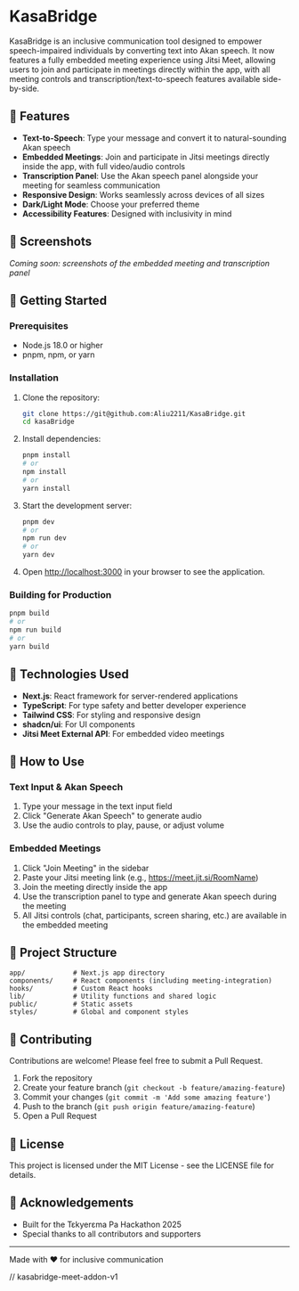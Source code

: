 # KasaBridge

KasaBridge is an inclusive communication tool designed to empower speech-impaired individuals by converting text into Akan speech. It now features a fully embedded meeting experience using Jitsi Meet, allowing users to join and participate in meetings directly within the app, with all meeting controls and transcription/text-to-speech features available side-by-side.

## 🌟 Features

- **Text-to-Speech**: Type your message and convert it to natural-sounding Akan speech
- **Embedded Meetings**: Join and participate in Jitsi meetings directly inside the app, with full video/audio controls
- **Transcription Panel**: Use the Akan speech panel alongside your meeting for seamless communication
- **Responsive Design**: Works seamlessly across devices of all sizes
- **Dark/Light Mode**: Choose your preferred theme
- **Accessibility Features**: Designed with inclusivity in mind

## 📱 Screenshots

*Coming soon: screenshots of the embedded meeting and transcription panel*

## 🚀 Getting Started

### Prerequisites

- Node.js 18.0 or higher
- pnpm, npm, or yarn

### Installation

1. Clone the repository:

   ```sh
   git clone https://git@github.com:Aliu2211/KasaBridge.git
   cd kasaBridge
   ```
2. Install dependencies:
   ```sh
   pnpm install
   # or
   npm install
   # or
   yarn install
   ```
3. Start the development server:
   ```sh
   pnpm dev
   # or
   npm run dev
   # or
   yarn dev
   ```
4. Open [http://localhost:3000](http://localhost:3000) in your browser to see the application.

### Building for Production

```sh
pnpm build
# or
npm run build
# or
yarn build
```

## 🔧 Technologies Used

- **Next.js**: React framework for server-rendered applications
- **TypeScript**: For type safety and better developer experience
- **Tailwind CSS**: For styling and responsive design
- **shadcn/ui**: For UI components
- **Jitsi Meet External API**: For embedded video meetings

## 📖 How to Use

### Text Input & Akan Speech

1. Type your message in the text input field
2. Click "Generate Akan Speech" to generate audio
3. Use the audio controls to play, pause, or adjust volume

### Embedded Meetings

1. Click "Join Meeting" in the sidebar
2. Paste your Jitsi meeting link (e.g., https://meet.jit.si/RoomName)
3. Join the meeting directly inside the app
4. Use the transcription panel to type and generate Akan speech during the meeting
5. All Jitsi controls (chat, participants, screen sharing, etc.) are available in the embedded meeting

## 🧩 Project Structure

```
app/            # Next.js app directory
components/     # React components (including meeting-integration)
hooks/          # Custom React hooks
lib/            # Utility functions and shared logic
public/         # Static assets
styles/         # Global and component styles
```

## 🤝 Contributing

Contributions are welcome! Please feel free to submit a Pull Request.

1. Fork the repository
2. Create your feature branch (`git checkout -b feature/amazing-feature`)
3. Commit your changes (`git commit -m 'Add some amazing feature'`)
4. Push to the branch (`git push origin feature/amazing-feature`)
5. Open a Pull Request

## 📄 License

This project is licensed under the MIT License - see the LICENSE file for details.

## 🙏 Acknowledgements

- Built for the Tɛkyerɛma Pa Hackathon 2025
- Special thanks to all contributors and supporters

---

Made with ❤️ for inclusive communication

// kasabridge-meet-addon-v1
